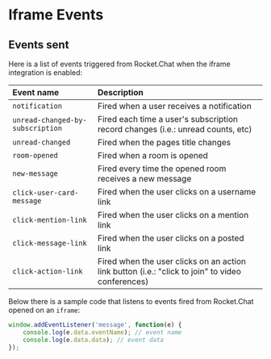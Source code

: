 # Iframe Events

## Events sent

Here is a list of events triggered from Rocket.Chat when the iframe integration is enabled:

| Event name | Description |
| :--- | :--- |
| `notification` | Fired when a user receives a notification |
| `unread-changed-by-subscription` | Fired each time a user's subscription record changes \(i.e.: unread counts, etc\) |
| `unread-changed` | Fired when the pages title changes |
| `room-opened` | Fired when a room is opened |
| `new-message` | Fired every time the opened room receives a new message |
| `click-user-card-message` | Fired when the user clicks on a username link |
| `click-mention-link` | Fired when the user clicks on a mention link |
| `click-message-link` | Fired when the user clicks on a posted link |
| `click-action-link` | Fired when the user clicks on an action link button \(i.e.: "click to join" to video conferences\) |

Below there is a sample code that listens to events fired from Rocket.Chat opened on an `iframe`:

```javascript
window.addEventListener('message', function(e) {
    console.log(e.data.eventName); // event name
    console.log(e.data.data); // event data
});
```

